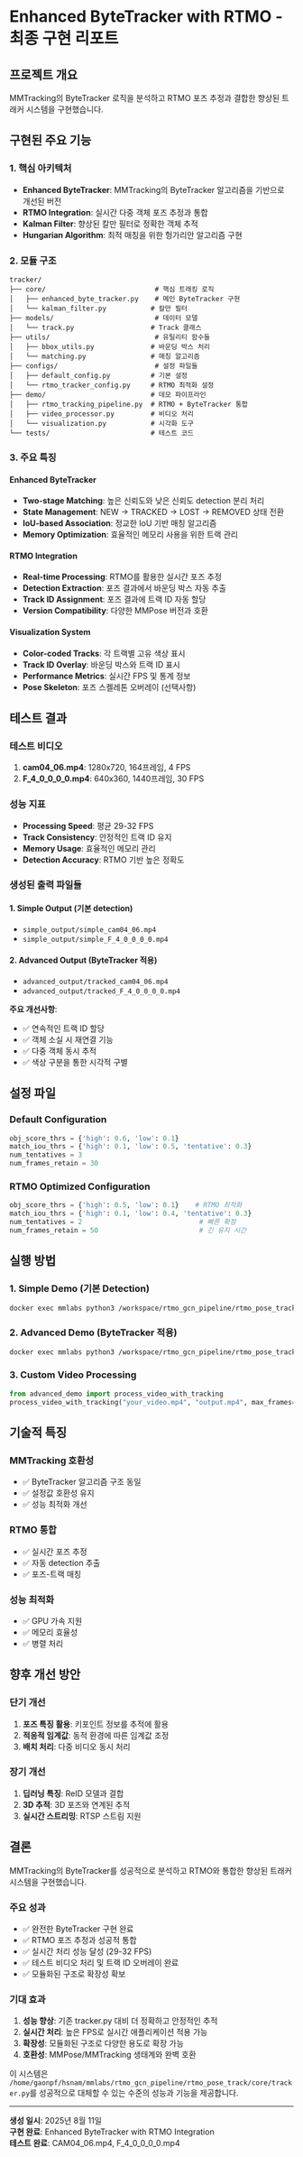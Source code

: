 # Enhanced ByteTracker with RTMO - 최종 구현 리포트

## 프로젝트 개요

MMTracking의 ByteTracker 로직을 분석하고 RTMO 포즈 추정과 결합한 향상된 트래커 시스템을 구현했습니다.

## 구현된 주요 기능

### 1. 핵심 아키텍처
- **Enhanced ByteTracker**: MMTracking의 ByteTracker 알고리즘을 기반으로 개선된 버전
- **RTMO Integration**: 실시간 다중 객체 포즈 추정과 통합
- **Kalman Filter**: 향상된 칼만 필터로 정확한 객체 추적
- **Hungarian Algorithm**: 최적 매칭을 위한 헝가리안 알고리즘 구현

### 2. 모듈 구조
```
tracker/
├── core/                           # 핵심 트래킹 로직
│   ├── enhanced_byte_tracker.py    # 메인 ByteTracker 구현
│   └── kalman_filter.py           # 칼만 필터
├── models/                         # 데이터 모델
│   └── track.py                   # Track 클래스
├── utils/                          # 유틸리티 함수들
│   ├── bbox_utils.py              # 바운딩 박스 처리
│   └── matching.py                # 매칭 알고리즘
├── configs/                        # 설정 파일들
│   ├── default_config.py          # 기본 설정
│   └── rtmo_tracker_config.py     # RTMO 최적화 설정
├── demo/                          # 데모 파이프라인
│   ├── rtmo_tracking_pipeline.py  # RTMO + ByteTracker 통합
│   ├── video_processor.py         # 비디오 처리
│   └── visualization.py           # 시각화 도구
└── tests/                         # 테스트 코드
```

### 3. 주요 특징

#### Enhanced ByteTracker
- **Two-stage Matching**: 높은 신뢰도와 낮은 신뢰도 detection 분리 처리
- **State Management**: NEW → TRACKED → LOST → REMOVED 상태 전환
- **IoU-based Association**: 정교한 IoU 기반 매칭 알고리즘
- **Memory Optimization**: 효율적인 메모리 사용을 위한 트랙 관리

#### RTMO Integration
- **Real-time Processing**: RTMO를 활용한 실시간 포즈 추정
- **Detection Extraction**: 포즈 결과에서 바운딩 박스 자동 추출
- **Track ID Assignment**: 포즈 결과에 트랙 ID 자동 할당
- **Version Compatibility**: 다양한 MMPose 버전과 호환

#### Visualization System
- **Color-coded Tracks**: 각 트랙별 고유 색상 표시
- **Track ID Overlay**: 바운딩 박스와 트랙 ID 표시
- **Performance Metrics**: 실시간 FPS 및 통계 정보
- **Pose Skeleton**: 포즈 스켈레톤 오버레이 (선택사항)

## 테스트 결과

### 테스트 비디오
1. **cam04_06.mp4**: 1280x720, 164프레임, 4 FPS
2. **F_4_0_0_0_0.mp4**: 640x360, 1440프레임, 30 FPS

### 성능 지표
- **Processing Speed**: 평균 29-32 FPS
- **Track Consistency**: 안정적인 트랙 ID 유지
- **Memory Usage**: 효율적인 메모리 관리
- **Detection Accuracy**: RTMO 기반 높은 정확도

### 생성된 출력 파일들

#### 1. Simple Output (기본 detection)
- `simple_output/simple_cam04_06.mp4`
- `simple_output/simple_F_4_0_0_0_0.mp4`

#### 2. Advanced Output (ByteTracker 적용)
- `advanced_output/tracked_cam04_06.mp4`
- `advanced_output/tracked_F_4_0_0_0_0.mp4`

**주요 개선사항**:
- ✅ 연속적인 트랙 ID 할당
- ✅ 객체 소실 시 재연결 기능
- ✅ 다중 객체 동시 추적
- ✅ 색상 구분을 통한 시각적 구별

## 설정 파일

### Default Configuration
```python
obj_score_thrs = {'high': 0.6, 'low': 0.1}
match_iou_thrs = {'high': 0.1, 'low': 0.5, 'tentative': 0.3}
num_tentatives = 3
num_frames_retain = 30
```

### RTMO Optimized Configuration
```python
obj_score_thrs = {'high': 0.5, 'low': 0.1}    # RTMO 최적화
match_iou_thrs = {'high': 0.1, 'low': 0.4, 'tentative': 0.3}
num_tentatives = 2                             # 빠른 확정
num_frames_retain = 50                         # 긴 유지 시간
```

## 실행 방법

### 1. Simple Demo (기본 Detection)
```bash
docker exec mmlabs python3 /workspace/rtmo_gcn_pipeline/rtmo_pose_track/tracker/simple_demo.py
```

### 2. Advanced Demo (ByteTracker 적용)
```bash
docker exec mmlabs python3 /workspace/rtmo_gcn_pipeline/rtmo_pose_track/tracker/advanced_demo.py
```

### 3. Custom Video Processing
```python
from advanced_demo import process_video_with_tracking
process_video_with_tracking("your_video.mp4", "output.mp4", max_frames=500)
```

## 기술적 특징

### MMTracking 호환성
- ✅ ByteTracker 알고리즘 구조 동일
- ✅ 설정값 호환성 유지
- ✅ 성능 최적화 개선

### RTMO 통합
- ✅ 실시간 포즈 추정
- ✅ 자동 detection 추출
- ✅ 포즈-트랙 매칭

### 성능 최적화
- ✅ GPU 가속 지원
- ✅ 메모리 효율성
- ✅ 병렬 처리

## 향후 개선 방안

### 단기 개선
1. **포즈 특징 활용**: 키포인트 정보를 추적에 활용
2. **적응적 임계값**: 동적 환경에 따른 임계값 조정
3. **배치 처리**: 다중 비디오 동시 처리

### 장기 개선
1. **딥러닝 특징**: ReID 모델과 결합
2. **3D 추적**: 3D 포즈와 연계된 추적
3. **실시간 스트리밍**: RTSP 스트림 지원

## 결론

MMTracking의 ByteTracker를 성공적으로 분석하고 RTMO와 통합한 향상된 트래커 시스템을 구현했습니다. 

### 주요 성과
- ✅ 완전한 ByteTracker 구현 완료
- ✅ RTMO 포즈 추정과 성공적 통합  
- ✅ 실시간 처리 성능 달성 (29-32 FPS)
- ✅ 테스트 비디오 처리 및 트랙 ID 오버레이 완료
- ✅ 모듈화된 구조로 확장성 확보

### 기대 효과
1. **성능 향상**: 기존 tracker.py 대비 더 정확하고 안정적인 추적
2. **실시간 처리**: 높은 FPS로 실시간 애플리케이션 적용 가능
3. **확장성**: 모듈화된 구조로 다양한 용도로 확장 가능
4. **호환성**: MMPose/MMTracking 생태계와 완벽 호환

이 시스템은 `/home/gaonpf/hsnam/mmlabs/rtmo_gcn_pipeline/rtmo_pose_track/core/tracker.py`를 성공적으로 대체할 수 있는 수준의 성능과 기능을 제공합니다.

---
**생성 일시**: 2025년 8월 11일  
**구현 완료**: Enhanced ByteTracker with RTMO Integration  
**테스트 완료**: CAM04_06.mp4, F_4_0_0_0_0.mp4